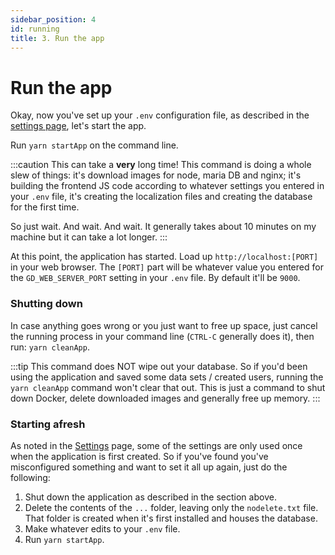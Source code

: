 ```yaml
---
sidebar_position: 4
id: running
title: 3. Run the app
---
```


# Run the app

Okay, now you've set up your `.env` configuration file, as described in the [settings page](./settings), let's 
start the app.

Run `yarn startApp` on the command line.

:::caution
This can take a **very** long time! This command is doing a whole slew of things: it's download images for node,
maria DB and nginx; it's building the frontend JS code according to whatever settings you entered in your `.env` file,
it's creating the localization files and creating the database for the first time.

So just wait. And wait. And wait. It generally takes about 10 minutes on my machine but it can take a lot longer.
::: 

At this point, the application has started. Load up `http://localhost:[PORT]` in your web browser. The `[PORT]` part
will be whatever value you entered for the `GD_WEB_SERVER_PORT` setting in your `.env` file. By default it'll be `9000`.


### Shutting down 

In case anything goes wrong or you just want to free up space, just cancel the running process in your command line
(`CTRL-C` generally does it), then run: `yarn cleanApp`. 

:::tip
This command does NOT wipe out your database. So if you'd been using the application and saved some data sets / created
users, running the `yarn cleanApp` command won't clear that out. This is just a command to shut down Docker, delete 
downloaded images and generally free up memory.
:::

### Starting afresh

As noted in the [Settings](./settings) page, some of the settings are only used once when the application is first
created. So if you've found you've misconfigured something and want to set it all up again, just do the following:

1. Shut down the application as described in the section above. 
2. Delete the contents of the `...` folder, leaving only the `nodelete.txt` file. That folder is created when it's first
installed and houses the database. 
3. Make whatever edits to your `.env` file.
4. Run `yarn startApp`.


